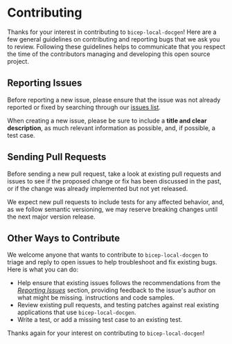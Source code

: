 # Contributing

Thanks for your interest in contributing to `bicep-local-docgen`! Here are a few general
guidelines on contributing and reporting bugs that we ask you to review. Following these
guidelines helps to communicate that you respect the time of the contributors managing
and developing this open source project.

## Reporting Issues

Before reporting a new issue, please ensure that the issue was not already reported or
fixed by searching through our [issues list][00].

When creating a new issue, please be sure to include a **title and clear description**,
as much relevant information as possible, and, if possible, a test case.

## Sending Pull Requests

Before sending a new pull request, take a look at existing pull requests and issues to
see if the proposed change or fix has been discussed in the past, or if the change was
already implemented but not yet released.

We expect new pull requests to include tests for any affected behavior, and, as we
follow semantic versioning, we may reserve breaking changes until the next major version
release.

## Other Ways to Contribute

We welcome anyone that wants to contribute to `bicep-local-docgen` to triage and reply to
open issues to help troubleshoot and fix existing bugs. Here is what you can do:

- Help ensure that existing issues follows the recommendations from the _[Reporting Issues][01]_
  section, providing feedback to the issue's author on what might be missing.
  instructions and code samples.
- Review existing pull requests, and testing patches against real existing applications that use
  `bicep-local-docgen`.
- Write a test, or add a missing test case to an existing test.

Thanks again for your interest on contributing to `bicep-local-docgen`!

<!-- Link reference definitions -->
[00]: https://github.com/Gijsreyn/bicep-local-docgen/issues
[01]: #reporting-issues
